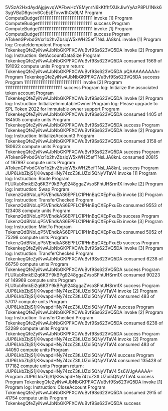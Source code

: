   5VSzA2HxdAydAjgjwvqWAFbwHzY8MynrN6kKffhfXUkJiwYyAzP8PU1Nkk63ygVBaD8gvcv6CcEsETxvw1hCs9LM
  Program ComputeBudget111111111111111111111111111111 invoke [1]
  Program ComputeBudget111111111111111111111111111111 success
  Program ComputeBudget111111111111111111111111111111 invoke [1]
  Program ComputeBudget111111111111111111111111111111 success
  Program ATokenGPvbdGVxr1b2hvZbsiqW5xWH25efTNsLJA8knL invoke [1]
  Program log: CreateIdempotent
  Program TokenkegQfeZyiNwAJbNbGKPFXCWuBvf9Ss623VQ5DA invoke [2]
  Program log: Instruction: GetAccountDataSize
  Program TokenkegQfeZyiNwAJbNbGKPFXCWuBvf9Ss623VQ5DA consumed 1569 of 191092 compute units
  Program return: TokenkegQfeZyiNwAJbNbGKPFXCWuBvf9Ss623VQ5DA pQAAAAAAAAA=
  Program TokenkegQfeZyiNwAJbNbGKPFXCWuBvf9Ss623VQ5DA success
  Program 11111111111111111111111111111111 invoke [2]
  Program 11111111111111111111111111111111 success
  Program log: Initialize the associated token account
  Program TokenkegQfeZyiNwAJbNbGKPFXCWuBvf9Ss623VQ5DA invoke [2]
  Program log: Instruction: InitializeImmutableOwner
  Program log: Please upgrade to SPL Token 2022 for immutable owner support
  Program TokenkegQfeZyiNwAJbNbGKPFXCWuBvf9Ss623VQ5DA consumed 1405 of 184505 compute units
  Program TokenkegQfeZyiNwAJbNbGKPFXCWuBvf9Ss623VQ5DA success
  Program TokenkegQfeZyiNwAJbNbGKPFXCWuBvf9Ss623VQ5DA invoke [2]
  Program log: Instruction: InitializeAccount3
  Program TokenkegQfeZyiNwAJbNbGKPFXCWuBvf9Ss623VQ5DA consumed 3158 of 180623 compute units
  Program TokenkegQfeZyiNwAJbNbGKPFXCWuBvf9Ss623VQ5DA success
  Program ATokenGPvbdGVxr1b2hvZbsiqW5xWH25efTNsLJA8knL consumed 20815 of 197997 compute units
  Program ATokenGPvbdGVxr1b2hvZbsiqW5xWH25efTNsLJA8knL success
  Program JUP6LkbZbjS1jKKwapdHNy74zcZ3tLUZoi5QNyVTaV4 invoke [1]
  Program log: Instruction: Route
  Program FLUXubRmkEi2q6K3Y9kBPg9248ggaZVsoSFhtJHSrm1X invoke [2]
  Program log: Instruction: Swap
  Program TokenzQdBNbLqP5VEhdkAS6EPFLC1PHnBqCXEpPxuEb invoke [3]
  Program log: Instruction: TransferChecked
  Program TokenzQdBNbLqP5VEhdkAS6EPFLC1PHnBqCXEpPxuEb consumed 9553 of 123408 compute units
  Program TokenzQdBNbLqP5VEhdkAS6EPFLC1PHnBqCXEpPxuEb success
  Program TokenzQdBNbLqP5VEhdkAS6EPFLC1PHnBqCXEpPxuEb invoke [3]
  Program log: Instruction: MintTo
  Program TokenzQdBNbLqP5VEhdkAS6EPFLC1PHnBqCXEpPxuEb consumed 5052 of 75298 compute units
  Program TokenzQdBNbLqP5VEhdkAS6EPFLC1PHnBqCXEpPxuEb success
  Program TokenkegQfeZyiNwAJbNbGKPFXCWuBvf9Ss623VQ5DA invoke [3]
  Program log: Instruction: TransferChecked
  Program TokenkegQfeZyiNwAJbNbGKPFXCWuBvf9Ss623VQ5DA consumed 6238 of 66750 compute units
  Program TokenkegQfeZyiNwAJbNbGKPFXCWuBvf9Ss623VQ5DA success
  Program FLUXubRmkEi2q6K3Y9kBPg9248ggaZVsoSFhtJHSrm1X consumed 90223 of 149969 compute units
  Program FLUXubRmkEi2q6K3Y9kBPg9248ggaZVsoSFhtJHSrm1X success
  Program JUP6LkbZbjS1jKKwapdHNy74zcZ3tLUZoi5QNyVTaV4 invoke [2]
  Program JUP6LkbZbjS1jKKwapdHNy74zcZ3tLUZoi5QNyVTaV4 consumed 483 of 57017 compute units
  Program JUP6LkbZbjS1jKKwapdHNy74zcZ3tLUZoi5QNyVTaV4 success
  Program TokenkegQfeZyiNwAJbNbGKPFXCWuBvf9Ss623VQ5DA invoke [2]
  Program log: Instruction: TransferChecked
  Program TokenkegQfeZyiNwAJbNbGKPFXCWuBvf9Ss623VQ5DA consumed 6238 of 52289 compute units
  Program TokenkegQfeZyiNwAJbNbGKPFXCWuBvf9Ss623VQ5DA success
  Program JUP6LkbZbjS1jKKwapdHNy74zcZ3tLUZoi5QNyVTaV4 invoke [2]
  Program JUP6LkbZbjS1jKKwapdHNy74zcZ3tLUZoi5QNyVTaV4 consumed 483 of 44050 compute units
  Program JUP6LkbZbjS1jKKwapdHNy74zcZ3tLUZoi5QNyVTaV4 success
  Program JUP6LkbZbjS1jKKwapdHNy74zcZ3tLUZoi5QNyVTaV4 consumed 135428 of 177182 compute units
  Program return: JUP6LkbZbjS1jKKwapdHNy74zcZ3tLUZoi5QNyVTaV4 5s6WJgAAAAA=
  Program JUP6LkbZbjS1jKKwapdHNy74zcZ3tLUZoi5QNyVTaV4 success
  Program TokenkegQfeZyiNwAJbNbGKPFXCWuBvf9Ss623VQ5DA invoke [1]
  Program log: Instruction: CloseAccount
  Program TokenkegQfeZyiNwAJbNbGKPFXCWuBvf9Ss623VQ5DA consumed 2915 of 41754 compute units
  Program TokenkegQfeZyiNwAJbNbGKPFXCWuBvf9Ss623VQ5DA success
